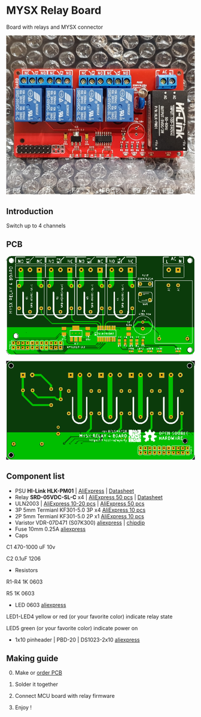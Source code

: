 # MYSX Relay Board
Board with relays and MYSX connector

![TOP](images/pcb-rev0-image.jpg) 

## Introduction

Switch up to 4 channels

## PCB
![TOP](images/pcb-rev0-top.png) 

![Bottom](images/pcb-rev0-bottom.png)

## Component list
- PSU **HI-Link HLK-PM01** | [AliExpress](https://l.kool.ru/) | [Datasheet](http://www.hlktech.net/product_detail.php?ProId=54)
- Relay **SRD-05VDC-SL-C** x4 | [AliExpress 50 pcs](https://l.kool.ru/nigsj) | [Datasheet](datasheets/SRD-05VDC-SL-C.pdf)
- ULN2003 | [AliExpress 10-20 pcs](https://l.kool.ru/uln10) | [AliExpress 50 pcs](https://l.kool.ru/hsdub) 
- 3P 5mm Termianl KF301-5.0 3P x4 [AliExpress 10 pcs](https://l.kool.ru/w23yq)
- 2P 5mm Termianl KF301-5.0 2P x1 [AliExpress 10 pcs](https://l.kool.ru/w23yq)
- Varistor  VDR-07D471 (S07K300) [aliexpress](https://l.kool.ru/var7d) | [chipdip](https://www.chipdip.ru/product/fnr-07d471-s07k300-470)
- Fuse 10mm 0.25A [aliexpress](https://l.kool.ru/fuse1s)
- Caps 

C1 470-1000 uF 10v

C2 0.1uF 1206
- Resistors 

R1-R4 1K 0603

R5    1K 0603

- LED 0603 [aliexpress](https://l.kool.ru/led0603)

LED1-LED4 yellow or red (or your favorite color) indicate relay state

LED5 green (or your favorite color) indicate power on

- 1x10 pinheader | PBD-20 | DS1023-2x10 [aliexpress](https://l.kool.ru/hdrf1r)


## Making guide

0. Make or [order PCB](https://jlcpcb.com/) 

1. Solder it together

2. Connect MCU board with relay firmware

3. Enjoy !

